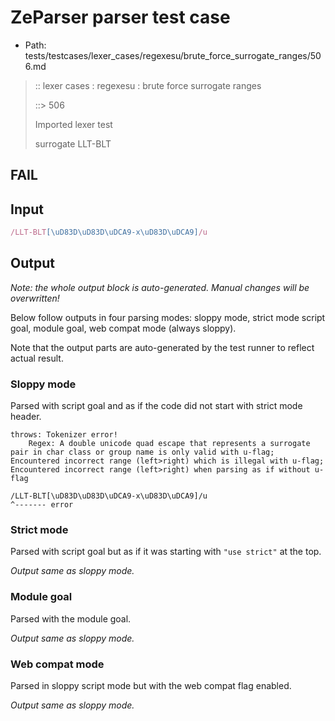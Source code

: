 # ZeParser parser test case

- Path: tests/testcases/lexer_cases/regexesu/brute_force_surrogate_ranges/506.md

> :: lexer cases : regexesu : brute force surrogate ranges
>
> ::> 506
>
> Imported lexer test
>
> surrogate LLT-BLT

## FAIL

## Input

`````js
/LLT-BLT[\uD83D\uD83D\uDCA9-x\uD83D\uDCA9]/u
`````

## Output

_Note: the whole output block is auto-generated. Manual changes will be overwritten!_

Below follow outputs in four parsing modes: sloppy mode, strict mode script goal, module goal, web compat mode (always sloppy).

Note that the output parts are auto-generated by the test runner to reflect actual result.

### Sloppy mode

Parsed with script goal and as if the code did not start with strict mode header.

`````
throws: Tokenizer error!
    Regex: A double unicode quad escape that represents a surrogate pair in char class or group name is only valid with u-flag; Encountered incorrect range (left>right) which is illegal with u-flag; Encountered incorrect range (left>right) when parsing as if without u-flag

/LLT-BLT[\uD83D\uD83D\uDCA9-x\uD83D\uDCA9]/u
^------- error
`````

### Strict mode

Parsed with script goal but as if it was starting with `"use strict"` at the top.

_Output same as sloppy mode._

### Module goal

Parsed with the module goal.

_Output same as sloppy mode._

### Web compat mode

Parsed in sloppy script mode but with the web compat flag enabled.

_Output same as sloppy mode._
